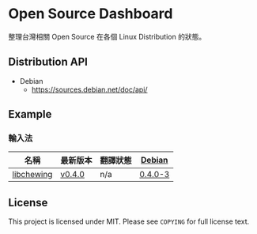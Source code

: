 # Open Source Dashboard

整理台灣相關 Open Source 在各個 Linux Distribution 的狀態。

## Distribution API

*   Debian
    -   https://sources.debian.net/doc/api/

## Example

### 輸入法

|名稱|最新版本|翻譯狀態|[Debian](https://www.debian.org/)|
|----|--------|--------|------|
|[libchewing](https://github.com/chewing/libchewing)|[v0.4.0](https://github.com/chewing/libchewing/releases)|n/a|[0.4.0-3](https://tracker.debian.org/pkg/libchewing)|

## License

This project is licensed under MIT. Please see `COPYING` for full license text.
